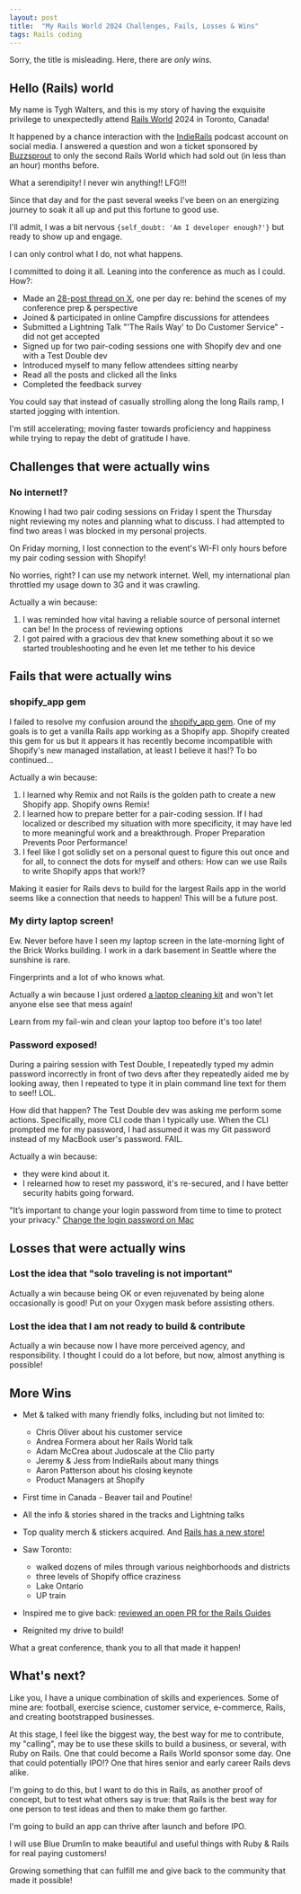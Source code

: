 ```yaml
---
layout: post
title:  "My Rails World 2024 Challenges, Fails, Losses & Wins"
tags: Rails coding
---
```


Sorry, the title is misleading. Here, there are _only wins_.

## Hello (Rails) world

My name is Tygh Walters, and this is my story of having the exquisite privilege to unexpectedly attend [Rails World](https://rubyonrails.org/world/) 2024 in Toronto, Canada! 

It happened by a chance interaction with the [IndieRails](https://www.indierails.com/) podcast account on social media. I answered a question and won a ticket sponsored by [Buzzsprout](https://www.buzzsprout.com/) to only the second Rails World which had sold out (in less than an hour) months before.

What a serendipity! I never win anything!! LFG!!! 

Since that day and for the past several weeks I've been on an energizing journey to soak it all up and put this fortune to good use.

I'll admit, I was a bit nervous `{self_doubt: 'Am I developer enough?'}` but ready to show up and engage.

I can only control what I do, not what happens. 

I committed to doing it all. Leaning into the conference as much as I could. How?:

- Made an [28-post thread on X](https://x.com/TyghWalters/status/1830667320378958222), one per day re: behind the scenes of my conference prep & perspective
- Joined & participated in online Campfire discussions for attendees
- Submitted a Lightning Talk "'The Rails Way' to Do Customer Service" - did not get accepted
- Signed up for two pair-coding sessions one with Shopify dev and one with a Test Double dev
- Introduced myself to many fellow attendees sitting nearby
- Read all the posts and clicked all the links
- Completed the feedback survey

You could say that instead of casually strolling along the long Rails ramp, I started jogging with intention.  

I'm still accelerating; moving faster towards proficiency and happiness while trying to repay the debt of gratitude I have.

## Challenges that were actually wins

### No internet!?

Knowing I had two pair coding sessions on Friday I spent the Thursday night reviewing my notes and planning what to discuss. I had attempted to find two areas I was blocked in my personal projects.

On Friday morning, I lost connection to the event's WI-FI only hours before my pair coding session with Shopify!

No worries, right? I can use my network internet. Well, my international plan throttled my usage down to 3G and it was crawling. 

Actually a win because:
1. I was reminded how vital having a reliable source of personal internet can be! In the process of reviewing options
2. I got paired with a gracious dev that knew something about it so we started troubleshooting and he even let me tether to his device

## Fails that were actually wins

### shopify_app gem

I failed to resolve my confusion around the [shopify_app gem](https://github.com/Shopify/shopify_app). One of my goals is to get a vanilla Rails app working as a Shopify app. Shopify created this gem for us but it appears it has recently become incompatible with Shopify's new managed installation, at least I believe it has!? To bo continued...

Actually a win because: 
1. I learned why Remix and not Rails is the golden path to create a new Shopify app. Shopify owns Remix!
2. I learned how to prepare better for a pair-coding session. If I had localized or described my situation with more specificity, it may have led to more meaningful work and a breakthrough. Proper Preparation Prevents Poor Performance!
3. I feel like I got solidly set on a personal quest to figure this out once and for all, to connect the dots for myself and others: How can we use Rails to write Shopify apps that work!? 

Making it easier for Rails devs to build for the largest Rails app in the world seems like a connection that needs to happen! This will be a future post.

### My dirty laptop screen! 

Ew. Never before have I seen my laptop screen in the late-morning light of the Brick Works building. I work in a dark basement in Seattle where the sunshine is rare. 

Fingerprints and a lot of who knows what. 

Actually a win because I just ordered [a laptop cleaning kit](https://amzn.to/3Y6SVC6) and won't let anyone else see that mess again! 

Learn from my fail-win and clean your laptop too before it's too late!

### Password exposed!

During a pairing session with Test Double, I repeatedly typed my admin password incorrectly in front of two devs after they repeatedly aided me by looking away, then I repeated to type it in plain command line text for them to see!! LOL.

How did that happen? The Test Double dev was asking me perform some actions. Specifically, more CLI code than I typically use. When the CLI prompted me for my password, I had assumed it was my Git password instead of my MacBook user's password. FAIL.

Actually a win because: 
- they were kind about it. 
- I relearned how to reset my password, it's re-secured, and I have better security habits going forward.

"It’s important to change your login password from time to time to protect your privacy." [Change the login password on Mac](https://support.apple.com/guide/mac-help/change-the-login-password-on-mac-mchlp1550/mac)

## Losses that were actually wins

### Lost the idea that "solo traveling is not important"

Actually a win because being OK or even rejuvenated by being alone occasionally is good! Put on your Oxygen mask before assisting others.

### Lost the idea that I am not ready to build & contribute 

Actually a win because now I have more perceived agency, and responsibility. I thought I could do a lot before, but now, almost anything is possible!

## More Wins

-  Met & talked with many friendly folks, including but not limited to: 
    - Chris Oliver about his customer service
    - Andrea Formera about her Rails World talk
    - Adam McCrea about Judoscale at the Clio party
    - Jeremy & Jess from IndieRails about many things
    - Aaron Patterson about his closing keynote
    - Product Managers at Shopify

- First time in Canada - Beaver tail and Poutine!
- All the info & stories shared in the tracks and Lightning talks
- Top quality merch & stickers acquired. And [Rails has a new store!](https://merch.rubyonrails.org/)
- Saw Toronto: 
    - walked dozens of miles through various neighborhoods and districts
    - three levels of Shopify office craziness 
    - Lake Ontario 
    - UP train
- Inspired me to give back: [reviewed an open PR for the Rails Guides](https://github.com/rails/rails/pull/52951#issuecomment-2391916720)
-  Reignited my drive to build!

What a great conference, thank you to all that made it happen!

## What's next?

Like you, I have a unique combination of skills and experiences. Some of mine are: football, exercise science, customer service, e-commerce, Rails, and creating bootstrapped businesses.

At this stage, I feel like the biggest way, the best way for me to contribute, my "calling", may be to use these skills to build a  business, or several, with Ruby on Rails. One that could become a Rails World sponsor some day. One that could potentially IPO!? One that hires senior and early career Rails devs alike.

I'm going to do this, but I want to do this in Rails, as another proof of concept, but to test what others say is true: that Rails is the best way for one person to test ideas and then to make them go farther.

I'm going to build an app can thrive after launch and before IPO.

I will use Blue Drumlin to make beautiful and useful things with Ruby & Rails for real paying customers!

Growing something that can fulfill me and give back to the community that made it possible!
